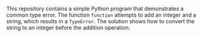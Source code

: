 This repository contains a simple Python program that demonstrates a common type error. The function `function` attempts to add an integer and a string, which results in a `TypeError`. The solution shows how to convert the string to an integer before the addition operation.